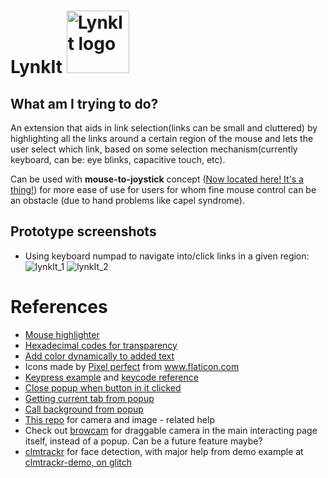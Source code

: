 # LynkIt <img src="https://user-images.githubusercontent.com/17317792/70845386-09ae6b80-1e89-11ea-88aa-25fe34579d2c.png" alt="LynkIt logo" width="100" height=""> 

## What am I trying to do?
An extension that aids in link selection(links can be small and cluttered) by highlighting all the links around a certain region of the mouse and lets the user select which link, based on some selection mechanism(currently keyboard, can be:  eye blinks, capacitive touch, etc).

Can be used with **mouse-to-joystick** concept ([Now located here! It's a thing!](https://github.com/RohanGautam/JoystickMouse)) for more ease of use for users for whom fine mouse control can be an obstacle (due to hand problems like capel syndrome).

## Prototype screenshots
* Using keyboard numpad to navigate into/click links in a given region:
![lynkIt_1](https://user-images.githubusercontent.com/17317792/70845352-89880600-1e88-11ea-91e3-e7d8c9ddbb5e.png)
![lynkIt_2](https://user-images.githubusercontent.com/17317792/70845353-8c82f680-1e88-11ea-912b-e9f3c27b29b0.png)


# References
* [Mouse highlighter](https://github.com/codazoda/mouse-highlighter)
* [Hexadecimal codes for transparency](https://gist.github.com/lopspower/03fb1cc0ac9f32ef38f4)
* [Add color dynamically to added text](https://stackoverflow.com/questions/22672131/add-color-dynamically-to-added-text)
* <div>Icons made by <a href="https://www.flaticon.com/authors/pixel-perfect" title="Pixel perfect">Pixel perfect</a> from <a href="https://www.flaticon.com/" title="Flaticon">www.flaticon.com</a></div>
* [Keypress example](https://gist.github.com/SathyaBhat/894012) and [keycode reference](https://developer.mozilla.org/en-US/docs/Web/API/KeyboardEvent/keyCode)
* [Close popup when button in it clicked](https://stackoverflow.com/questions/13207129/close-a-chrome-extension-popup-by-clicking-the-browser-action-icon-again)
* [Getting current tab from popup](https://stackoverflow.com/questions/13359421/chrome-extension-get-current-tab-from-popup)
* [Call background from popup](https://stackoverflow.com/questions/21146457/chrome-extension-getbackgroundpage-function-example)
* [This repo](https://github.com/PAIR-code/cam-scroller) for camera and image - related help
* Check out [browcam](https://github.com/sbraaten95/browCam) for draggable camera in the main interacting page itself, instead of a popup. Can be a future feature maybe?
* [clmtrackr](https://github.com/auduno/clmtrackr) for face detection, with major help from demo example at [clmtrackr-demo, on glitch](https://glitch.com/~clmtrackr-demo)